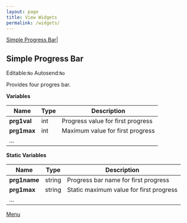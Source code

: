 ```yaml
---
layout: page
title: View Widgets
permalink: /widgets/
---
```


<a name="menu"></a>
 
[Simple Progress Bar](#Simple_Progress_Bar)|


<a name="Simple_Progress_Bar"></a>
## Simple Progress Bar
Editable:`No` Autosend:`No` 

Provides four progres bar.

**Variables**

|Name|Type|Description|
|---|---|---|
|**prg1val**|int| Progress value for first progress
|**prg1max**|int| Maximum value for first progress
|...||

**Static Variables**

|Name|Type|Description|
|---|---|---|
|**prg1name**|string| Progress bar name for first progress  
|**prg1max**|string| Static maximum value for first progress
|...||

[Menu](#menu)
